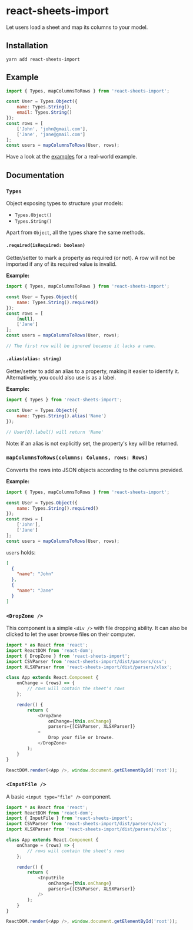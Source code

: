 # react-sheets-import

Let users load a sheet and map its columns to your model.

## Installation

```
yarn add react-sheets-import
```

## Example

```js
import { Types, mapColumnsToRows } from 'react-sheets-import';

const User = Types.Object({
    name: Types.String(),
    email: Types.String()
});
const rows = [
    ['John', 'john@gmail.com'],
    ['Jane', 'jane@gmail.com']
];
const users = mapColumnsToRows(User, rows);
```

Have a look at the [examples](./examples) for a real-world example.

## Documentation

### `Types`

Object exposing types to structure your models:

* `Types.Object()`
* `Types.String()`

Apart from `Object`, all the types share the same methods.

#### `.required(isRequired: boolean)`

Getter/setter to mark a property as required (or not).
A row will not be imported if any of its required value is invalid.

**Example:**

```js
import { Types, mapColumnsToRows } from 'react-sheets-import';

const User = Types.Object({
    name: Types.String().required()
});
const rows = [
    [null],
    ['Jane']
];
const users = mapColumnsToRows(User, rows);

// The first row will be ignored because it lacks a name.
```

#### `.alias(alias: string)`

Getter/setter to add an alias to a property, making it easier to identify it.
Alternatively, you could also use is as a label.

**Example:**

```js
import { Types } from 'react-sheets-import';

const User = Types.Object({
    name: Types.String().alias('Name')
});

// User[0].label() will return 'Name'
```

Note: if an alias is not explicitly set, the property's key will be returned.

### `mapColumnsToRows(columns: Columns, rows: Rows)`

Converts the rows into JSON objects according to the columns provided.

**Example:**

```js
import { Types, mapColumnsToRows } from 'react-sheets-import';

const User = Types.Object({
    name: Types.String().required()
});
const rows = [
    ['John'],
    ['Jane']
];
const users = mapColumnsToRows(User, rows);
```

`users` holds:

```json
[
  {
    "name": "John"
  },
  {
    "name": "Jane"
  }
]
```

### `<DropZone />`

This component is a simple `<div />` with file dropping ability.
It can also be clicked to let the user browse files on their computer.

```js
import * as React from 'react';
import ReactDOM from 'react-dom';
import { DropZone } from 'react-sheets-import';
import CSVParser from 'react-sheets-import/dist/parsers/csv';
import XLSXParser from 'react-sheets-import/dist/parsers/xlsx';

class App extends React.Component {
    onChange = (rows) => {
        // rows will contain the sheet's rows
    };

    render() {
        return (
            <DropZone
                onChange={this.onChange}
                parsers={[CSVParser, XLSXParser]}
            >
                Drop your file or browse. 
            </DropZone>
        );
    }
}

ReactDOM.render(<App />, window.document.getElementById('root'));
```

### `<InputFile />`

A basic `<input type="file" />` component.

```js
import * as React from 'react';
import ReactDOM from 'react-dom';
import { InputFile } from 'react-sheets-import';
import CSVParser from 'react-sheets-import/dist/parsers/csv';
import XLSXParser from 'react-sheets-import/dist/parsers/xlsx';

class App extends React.Component {
    onChange = (rows) => {
        // rows will contain the sheet's rows
    };

    render() {
        return (
            <InputFile
                onChange={this.onChange}
                parsers={[CSVParser, XLSXParser]}
            />
        );
    }
}

ReactDOM.render(<App />, window.document.getElementById('root'));
```
